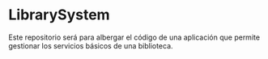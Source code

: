 # LibrarySystem
Este repositorio será para albergar el código de una aplicación que permite gestionar los servicios básicos de una biblioteca.
